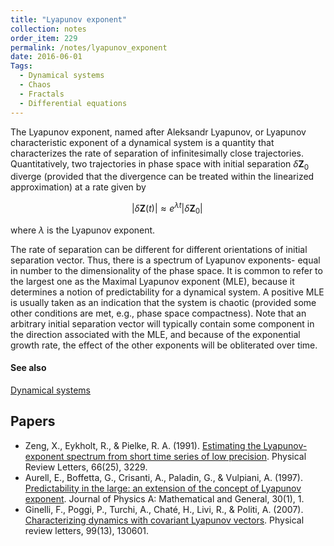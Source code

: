 ```yaml
---
title: "Lyapunov exponent"
collection: notes
order_item: 229
permalink: /notes/lyapunov_exponent
date: 2016-06-01
Tags:
  - Dynamical systems
  - Chaos
  - Fractals
  - Differential equations
---
```


The Lyapunov exponent, named after Aleksandr Lyapunov, or Lyapunov characteristic exponent of a dynamical system is a quantity that characterizes the rate of separation of infinitesimally close trajectories. Quantitatively, two trajectories in phase space with initial separation ${\displaystyle \delta \mathbf {Z} _{0}}$ diverge (provided that the divergence can be treated within the linearized approximation) at a rate given by

$${\displaystyle |\delta \mathbf {Z} (t)|\approx e^{\lambda t}|\delta \mathbf {Z} _{0}|\,}$$

where ${\displaystyle \lambda }$ is the Lyapunov exponent.

The rate of separation can be different for different orientations of initial separation vector. Thus, there is a spectrum of Lyapunov exponents- equal in number to the dimensionality of the phase space. It is common to refer to the largest one as the Maximal Lyapunov exponent (MLE), because it determines a notion of predictability for a dynamical system. A positive MLE is usually taken as an indication that the system is chaotic (provided some other conditions are met, e.g., phase space compactness). Note that an arbitrary initial separation vector will typically contain some component in the direction associated with the MLE, and because of the exponential growth rate, the effect of the other exponents will be obliterated over time.


#### See also
[Dynamical systems](/notes/dynamical_systems)




## Papers
* Zeng, X., Eykholt, R., & Pielke, R. A. (1991). [Estimating the Lyapunov-exponent spectrum from short time series of low precision](http://journals.aps.org/prl/abstract/10.1103/PhysRevLett.66.3229). Physical Review Letters, 66(25), 3229.
* Aurell, E., Boffetta, G., Crisanti, A., Paladin, G., & Vulpiani, A. (1997). [Predictability in the large: an extension of the concept of Lyapunov exponent](http://arxiv.org/pdf/chao-dyn/9606014). Journal of Physics A: Mathematical and General, 30(1), 1.
* Ginelli, F., Poggi, P., Turchi, A., Chaté, H., Livi, R., & Politi, A. (2007). [Characterizing dynamics with covariant Lyapunov vectors](http://arxiv.org/pdf/0706.0510). Physical review letters, 99(13), 130601.




